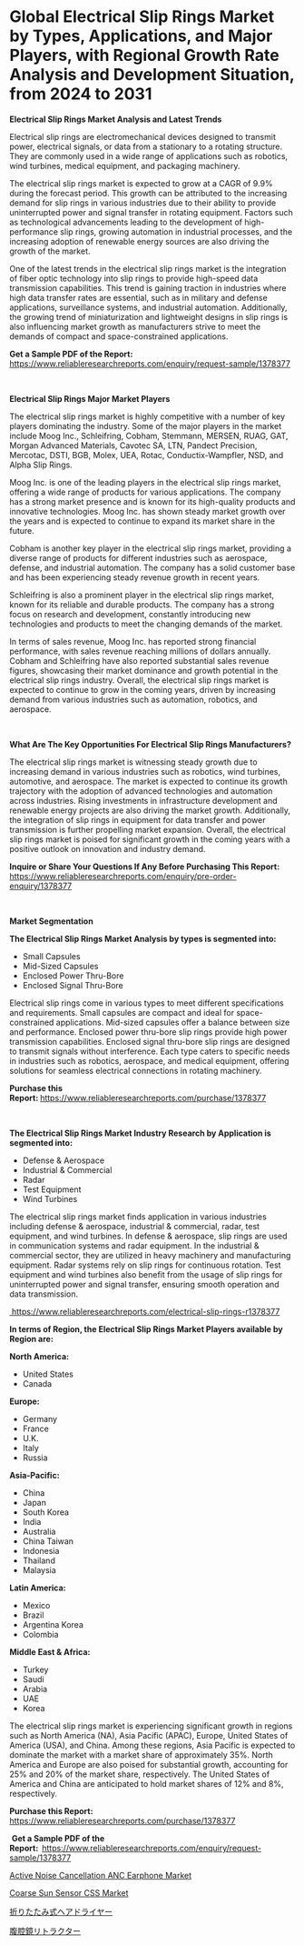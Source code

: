 <p><h1>Global Electrical Slip Rings Market by Types, Applications, and Major Players, with Regional Growth Rate Analysis and Development Situation, from 2024 to 2031</h1></p><p><strong>Electrical Slip Rings Market Analysis and Latest Trends</strong></p>
<p><p>Electrical slip rings are electromechanical devices designed to transmit power, electrical signals, or data from a stationary to a rotating structure. They are commonly used in a wide range of applications such as robotics, wind turbines, medical equipment, and packaging machinery.</p><p>The electrical slip rings market is expected to grow at a CAGR of 9.9% during the forecast period. This growth can be attributed to the increasing demand for slip rings in various industries due to their ability to provide uninterrupted power and signal transfer in rotating equipment. Factors such as technological advancements leading to the development of high-performance slip rings, growing automation in industrial processes, and the increasing adoption of renewable energy sources are also driving the growth of the market.</p><p>One of the latest trends in the electrical slip rings market is the integration of fiber optic technology into slip rings to provide high-speed data transmission capabilities. This trend is gaining traction in industries where high data transfer rates are essential, such as in military and defense applications, surveillance systems, and industrial automation. Additionally, the growing trend of miniaturization and lightweight designs in slip rings is also influencing market growth as manufacturers strive to meet the demands of compact and space-constrained applications.</p></p>
<p><strong>Get a Sample PDF of the Report:&nbsp;</strong> <a href="https://www.reliableresearchreports.com/enquiry/request-sample/1378377">https://www.reliableresearchreports.com/enquiry/request-sample/1378377</a></p>
<p>&nbsp;</p>
<p><strong>Electrical Slip Rings Major Market Players</strong></p>
<p><p>The electrical slip rings market is highly competitive with a number of key players dominating the industry. Some of the major players in the market include Moog Inc., Schleifring, Cobham, Stemmann, MERSEN, RUAG, GAT, Morgan Advanced Materials, Cavotec SA, LTN, Pandect Precision, Mercotac, DSTI, BGB, Molex, UEA, Rotac, Conductix-Wampfler, NSD, and Alpha Slip Rings.</p><p>Moog Inc. is one of the leading players in the electrical slip rings market, offering a wide range of products for various applications. The company has a strong market presence and is known for its high-quality products and innovative technologies. Moog Inc. has shown steady market growth over the years and is expected to continue to expand its market share in the future.</p><p>Cobham is another key player in the electrical slip rings market, providing a diverse range of products for different industries such as aerospace, defense, and industrial automation. The company has a solid customer base and has been experiencing steady revenue growth in recent years.</p><p>Schleifring is also a prominent player in the electrical slip rings market, known for its reliable and durable products. The company has a strong focus on research and development, constantly introducing new technologies and products to meet the changing demands of the market.</p><p>In terms of sales revenue, Moog Inc. has reported strong financial performance, with sales revenue reaching millions of dollars annually. Cobham and Schleifring have also reported substantial sales revenue figures, showcasing their market dominance and growth potential in the electrical slip rings industry. Overall, the electrical slip rings market is expected to continue to grow in the coming years, driven by increasing demand from various industries such as automation, robotics, and aerospace.</p></p>
<p>&nbsp;</p>
<p><strong>What Are The Key Opportunities For Electrical Slip Rings Manufacturers?</strong></p>
<p><p>The electrical slip rings market is witnessing steady growth due to increasing demand in various industries such as robotics, wind turbines, automotive, and aerospace. The market is expected to continue its growth trajectory with the adoption of advanced technologies and automation across industries. Rising investments in infrastructure development and renewable energy projects are also driving the market growth. Additionally, the integration of slip rings in equipment for data transfer and power transmission is further propelling market expansion. Overall, the electrical slip rings market is poised for significant growth in the coming years with a positive outlook on innovation and industry demand.</p></p>
<p><strong>Inquire or Share Your Questions If Any Before Purchasing This Report:</strong> <a href="https://www.reliableresearchreports.com/enquiry/pre-order-enquiry/1378377">https://www.reliableresearchreports.com/enquiry/pre-order-enquiry/1378377</a></p>
<p>&nbsp;</p>
<p><strong>Market Segmentation</strong></p>
<p><strong>The Electrical Slip Rings Market Analysis by types is segmented into:</strong></p>
<p><ul><li>Small Capsules</li><li>Mid-Sized Capsules</li><li>Enclosed Power Thru-Bore</li><li>Enclosed Signal Thru-Bore</li></ul></p>
<p><p>Electrical slip rings come in various types to meet different specifications and requirements. Small capsules are compact and ideal for space-constrained applications. Mid-sized capsules offer a balance between size and performance. Enclosed power thru-bore slip rings provide high power transmission capabilities. Enclosed signal thru-bore slip rings are designed to transmit signals without interference. Each type caters to specific needs in industries such as robotics, aerospace, and medical equipment, offering solutions for seamless electrical connections in rotating machinery.</p></p>
<p><strong>Purchase this Report:&nbsp;</strong><a href="https://www.reliableresearchreports.com/purchase/1378377">https://www.reliableresearchreports.com/purchase/1378377</a></p>
<p>&nbsp;</p>
<p><strong>The Electrical Slip Rings Market Industry Research by Application is segmented into:</strong></p>
<p><ul><li>Defense & Aerospace</li><li>Industrial & Commercial</li><li>Radar</li><li>Test Equipment</li><li>Wind Turbines</li></ul></p>
<p><p>The electrical slip rings market finds application in various industries including defense & aerospace, industrial & commercial, radar, test equipment, and wind turbines. In defense & aerospace, slip rings are used in communication systems and radar equipment. In the industrial & commercial sector, they are utilized in heavy machinery and manufacturing equipment. Radar systems rely on slip rings for continuous rotation. Test equipment and wind turbines also benefit from the usage of slip rings for uninterrupted power and signal transfer, ensuring smooth operation and data transmission.</p></p>
<p><a href="https://www.reliableresearchreports.com/electrical-slip-rings-r1378377">&nbsp;https://www.reliableresearchreports.com/electrical-slip-rings-r1378377</a></p>
<p><strong>In terms of Region, the Electrical Slip Rings Market Players available by Region are:</strong></p>
<p>
    <p> <strong> North America: </strong>
        <ul>
            <li>United States</li>
            <li>Canada</li>
        </ul>
        </p> 
    <p> <strong> Europe: </strong>
        <ul>
            <li>Germany</li>
            <li>France</li>
            <li>U.K.</li>
            <li>Italy</li>
            <li>Russia</li>
        </ul>
        </p> 
    <p> <strong> Asia-Pacific: </strong>
        <ul>
            <li>China</li>
            <li>Japan</li>
            <li>South Korea</li>
            <li>India</li>
            <li>Australia</li>
            <li>China Taiwan</li>
            <li>Indonesia</li>
            <li>Thailand</li>
            <li>Malaysia</li>
        </ul>
        </p> 
    <p> <strong> Latin America: </strong>
        <ul>
            <li>Mexico</li>
            <li>Brazil</li>
            <li>Argentina Korea</li>
            <li>Colombia</li>
        </ul>
        </p> 
    <p> <strong> Middle East & Africa: </strong>
        <ul>
            <li>Turkey</li>
            <li>Saudi</li>
            <li>Arabia</li>
            <li>UAE</li>
            <li>Korea</li>
        </ul>
    </p>
    </p>
<p><p>The electrical slip rings market is experiencing significant growth in regions such as North America (NA), Asia Pacific (APAC), Europe, United States of America (USA), and China. Among these regions, Asia Pacific is expected to dominate the market with a market share of approximately 35%. North America and Europe are also poised for substantial growth, accounting for 25% and 20% of the market share, respectively. The United States of America and China are anticipated to hold market shares of 12% and 8%, respectively.</p></p>
<p><strong>Purchase this Report: </strong><a href="https://www.reliableresearchreports.com/purchase/1378377">https://www.reliableresearchreports.com/purchase/1378377</a></p>
<p>&nbsp;<strong>Get a Sample PDF of the Report:&nbsp;&nbsp;</strong><a href="https://www.reliableresearchreports.com/enquiry/request-sample/1378377">https://www.reliableresearchreports.com/enquiry/request-sample/1378377</a></p>
<p><strong></strong></p>
<p><p><a href="https://www.linkedin.com/pulse/active-noise-cancellation-anc-earphone-market-research-report-dbwke?trackingId=z%2BjTQAlxzMBJxmqnc9C1Jg%3D%3D">Active Noise Cancellation ANC Earphone Market</a></p><p><a href="https://www.linkedin.com/pulse/global-coarse-sun-sensor-css-market-types-applications-9si8e?trackingId=YcpDFVzwjQ%2BJYkAMPXKKKA%3D%3D">Coarse Sun Sensor CSS Market</a></p><p><a href="https://medium.com/@jodyomenick9056/%E6%8A%98%E3%82%8A%E7%95%B3%E3%81%BF%E5%BC%8F%E3%83%98%E3%82%A2%E3%83%89%E3%83%A9%E3%82%A4%E3%83%A4%E3%83%BC%E5%B8%82%E5%A0%B4%E3%81%AE%E5%88%86%E6%9E%90%E3%81%A82024%E5%B9%B4%E3%81%8B%E3%82%892031%E5%B9%B4%E3%81%BE%E3%81%A7%E3%81%AE%E4%BA%88%E6%B8%AC%E3%82%B5%E3%82%A4%E3%82%BA-bc7ef2c6346f">折りたたみ式ヘアドライヤー</a></p><p><a href="https://medium.com/@adaming121/%E8%85%B9%E8%85%94%E9%8F%A1%E3%83%AA%E3%83%88%E3%83%A9%E3%82%AF%E3%82%BF%E3%83%BC%E5%B8%82%E5%A0%B4%E3%81%AE%E5%88%86%E6%9E%90-%E3%82%B0%E3%83%AD%E3%83%BC%E3%83%90%E3%83%AB%E7%94%A3%E6%A5%AD%E3%81%AE%E5%B1%95%E6%9C%9B%E3%81%A8%E4%BA%88%E6%B8%AC-2024%E5%B9%B4%E3%81%8B%E3%82%892031%E5%B9%B4-270207436e2b">腹腔鏡リトラクター</a></p></p>